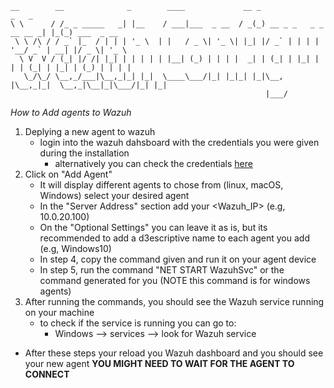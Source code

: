 ````
__        __              _        ____             __ _                       _   _             
\ \      / /_ _ _____   _| |__    / ___|___  _ __  / _(_) __ _ _   _ _ __ __ _| |_(_) ___  _ __  
 \ \ /\ / / _` |_  / | | | '_ \  | |   / _ \| '_ \| |_| |/ _` | | | | '__/ _` | __| |/ _ \| '_ \ 
  \ V  V / (_| |/ /| |_| | | | | | |__| (_) | | | |  _| | (_| | |_| | | | (_| | |_| | (_) | | | |
   \_/\_/ \__,_/___|\__,_|_| |_|  \____\___/|_| |_|_| |_|\__, |\__,_|_|  \__,_|\__|_|\___/|_| |_|
                                                         |___/                                   
````


*How to Add agents to Wazuh*

1. Deplying a new agent to wazuh 
    - login into the wazuh dahsboard with the credentials you were given during the installation 
        - alternatively you can check the credentials [here](./wazuh-credentials.md)
2. Click on "Add Agent"
    - It will display different agents to chose from (linux, macOS, Windows) select your desired agent
    - In the "Server Address" section add your <Wazuh_IP> (e.g, 10.0.20.100) 
    - On the "Optional Settings" you can leave it as is, but its recommended to add a d3escriptive name to each agent you add (e.g, Windows10)
    - In step 4, copy the command given and run it on your agent device
    - In step 5, run the command "NET START WazuhSvc" or the command generated for you (NOTE this command is for windows agents)
3. After running the commands, you should see the Wazuh service running on your machine
    - to check if the service is running you can go to:
        - Windows --> services --> look for Wazuh service

- After these steps your reload you Wazuh dashboard and you should see your new agent
**YOU MIGHT NEED TO WAIT FOR THE AGENT TO CONNECT**
